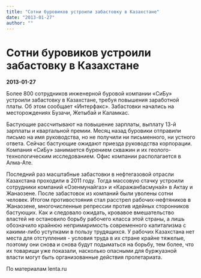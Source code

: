 ```yaml
---
title: "Сотни буровиков устроили забастовку в Казахстане"
date: "2013-01-27"
author: ""
---
```


# Сотни буровиков устроили забастовку в Казахстане

**2013-01-27** 

Более 800 сотрудников инженерной буровой компании «СиБу» устроили забастовку в Казахстане, требуя повышения заработной платы. Об этом сообщает «Интерфакс». Забастовки начались на месторождениях Бузачи, Жетыбай и Каламкас.



Бастующие рассчитывают на повышение зарплаты, выплату 13-й зарплаты и квартальной премии. Месяц назад буровики отправили письмо на имя руководства, но не получили ни письменного, ни устного ответа. Сейчас бастующие ожидают приезда руководства корпорации. Компания «СиБу» занимается бурением скважин и их геолого-технологическим исследованием. Офис компании располагается в Алма-Ате. 



Последний раз масштабные забастовки в нефтегазовой отрасли Казахстана проходили в 2011 году. Тогда массовую стачку устроили сотрудники компаний «Озенмунайгаз» и «Каражанбасмунай» в Актау и Жанаозене. После забастовок из компаний были уволены сотни человек. Итогом противостояния стал расстрел рабочих-нефтяников в Жанаозене, многочисленные репрессии против идейных сторонников бастующих. Как и следовало ожидать, кровавое вмешательство властей не остановило борьбу рабочего класса этой страны, а лишь обозначило крайнюю непримиримость современного капитализма с какими-либо уступками в пользу трудящихся. У рабочих Казахстана нет места для отступления - условия труда в их стране крайне тяжелые, поэтому они снова и снова будут подыматься на борьбу, тем более, что их товарищи уже показали, насколько опасными для буржуазной власти могут быть организованные действия пролетариата.

По материалам lenta.ru